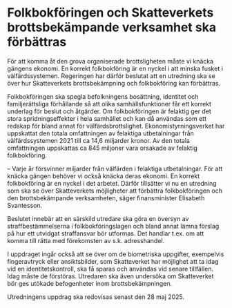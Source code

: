 # Folkbokföringen och Skatteverkets brottsbekämpande verksamhet ska förbättras

För att komma åt den grova organiserade brottsligheten måste vi knäcka gängens ekonomi. En korrekt folkbokföring är en nyckel i att minska fusket i välfärdssystemen. Regeringen har därför beslutat att en utredning ska se över hur Skatteverkets brottsbekämpning och folkbokföring kan förbättras.

Folkbokföringen ska spegla befolkningens bosättning, identitet och familjerättsliga förhållande så att olika samhällsfunktioner får ett korrekt underlag för beslut och åtgärder. Om folkbokföringen är felaktig ger det stora spridningseffekter i hela samhället och kan då användas som ett redskap för bland annat för välfärdsbrottslighet. Ekonomistyrningsverket har uppskattat den totala omfattningen av felaktiga utbetalningar från välfärdssystemen 2021 till ca 14,6 miljarder kronor. Av den totala omfattningen uppskattas ca 845 miljoner vara orsakade av felaktig folkbokföring.

– Varje år försvinner miljarder från välfärden i felaktiga utbetalningar. För att knäcka gängen behöver vi också knäcka deras ekonomi. En korrekt folkbokföring är en nyckel i det arbetet. Därför tillsätter vi nu en utredning som ska se över Skatteverkets möjligheter att förbättra folkbokföringen och den brottsbekämpande verksamheten, säger finansminister Elisabeth Svantesson.

Beslutet innebär att en särskild utredare ska göra en översyn av straffbestämmelserna i folkbokföringslagen och bland annat lämna förslag på hur ett utvidgat straffansvar bör utformas. Det handlar t.ex. om att komma till rätta med förekomsten av s.k. adresshandel.

I uppdraget ingår också att se över om de biometriska uppgifter, exempelvis fingeravtryck eller ansiktsbilder, som Skatteverket har möjlighet att ta idag vid en identitetskontroll, ska få sparas och användas vid senare tillfällen. Idag måste de förstöras. Utredaren ska även undersöka om Skatteverket bör ges utökade befogenheter inom brottsbekämpningen.

Utredningens uppdrag ska redovisas senast den 28 maj 2025.
